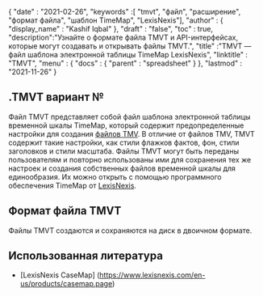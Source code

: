 {
  "date" : "2021-02-26",
  "keywords" :[ "tmvt", "файл", "расширение", "формат файла", "шаблон TimeMap", "LexisNexis"],
  "author" : {
    "display_name" : "Kashif Iqbal"
},
  "draft" : "false",
  "toc" : true,
  "description":"Узнайте о формате файла TMVT и API-интерфейсах, которые могут создавать и открывать файлы TMVT.",
  "title" :"TMVT — файл шаблона электронной таблицы TimeMap LexisNexis",
  "linktitle" : "TMVT",
  "menu" : {
    "docs" : {
      "parent" : "spreadsheet"
}
},
  "lastmod" : "2021-11-26"
}

## .TMVT вариант №

Файл TMVT представляет собой файл шаблона электронной таблицы временной шкалы TimeMap, который содержит предопределенные настройки для создания [файлов TMV](/ru/spreadsheet/tmv/). В отличие от файлов TMV, TMVT содержит такие настройки, как стили флажков фактов, фон, стили заголовков и стили масштаба. Файлы TMVT могут быть переданы пользователям и повторно использованы ими для сохранения тех же настроек и создания собственных файлов временной шкалы для единообразия. Их можно открыть с помощью программного обеспечения TimeMap от [LexisNexis](https://www.lexisnexis.com/en-us/products/casemap.page).

## Формат файла TMVT

Файлы TMVT создаются и сохраняются на диск в двоичном формате.

## Использованная литература ##

* [LexisNexis CaseMap] (https://www.lexisnexis.com/en-us/products/casemap.page)

